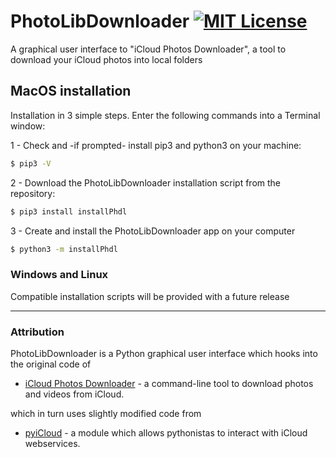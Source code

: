 # PhotoLibDownloader [![MIT License](https://img.shields.io/badge/license-MIT-blue.svg)](LICENSE.md)

A graphical user interface to "iCloud Photos Downloader", a tool to download your iCloud photos into local folders 

## MacOS installation
Installation in 3 simple steps.
Enter the following commands into a Terminal window:

1 - Check and -if prompted- install pip3 and python3 on your machine:

``` sh
$ pip3 -V
```
2 - Download the PhotoLibDownloader installation script from the repository:
``` sh
$ pip3 install installPhdl
```
3 - Create and install the PhotoLibDownloader app on your computer
``` sh
$ python3 -m installPhdl
```

### Windows and Linux

Compatible installation scripts will be provided with a future release

---
### Attribution
PhotoLibDownloader is a Python graphical user interface which hooks into the original code of
* [iCloud Photos Downloader](https://pypi.org/project/icloudpd/) - a command-line tool to download photos and videos from iCloud.

which in turn uses slightly modified code from
* [pyiCloud](https://pypi.org/project/pyicloud/) - a module which allows pythonistas to interact with iCloud webservices.
